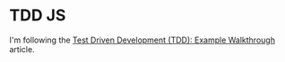 # TDD JS

I'm following the [Test Driven Development (TDD): Example Walkthrough](https://technologyconversations.com/2013/12/20/test-driven-development-tdd-example-walkthrough/) article.